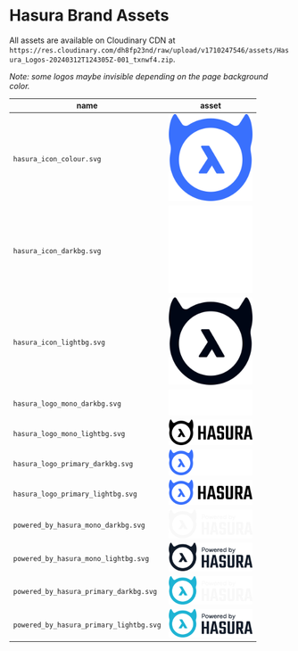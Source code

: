 # Hasura Brand Assets

All assets are available on Cloudinary CDN at `https://res.cloudinary.com/dh8fp23nd/raw/upload/v1710247546/assets/Hasura_Logos-20240312T124305Z-001_txnwf4.zip`.

_Note: some logos maybe invisible depending on the page background color._

| name                                    | asset                                                                                              |
| --------------------------------------- | -------------------------------------------------------------------------------------------------- |
| `hasura_icon_colour.svg`                | <img src="hasura_icon_colour.svg" width="150px" style="background-color: white;" />                |
| `hasura_icon_darkbg.svg`                | <img src="hasura_icon_darkbg.svg" width="150px" style="background-color: white;" />                |
| `hasura_icon_lightbg.svg`               | <img src="hasura_icon_lightbg.svg" width="150px" style="background-color: white;" />               |
| `hasura_logo_mono_darkbg.svg`           | <img src="hasura_logo_mono_darkbg.svg" width="150px" style="background-color: white;" />           |
| `hasura_logo_mono_lightbg.svg`          | <img src="hasura_logo_mono_lightbg.svg" width="150px" style="background-color: white;" />          |
| `hasura_logo_primary_darkbg.svg`        | <img src="hasura_logo_primary_darkbg.svg" width="150px" style="background-color: white;" />        |
| `hasura_logo_primary_lightbg.svg`       | <img src="hasura_logo_primary_lightbg.svg" width="150px" style="background-color: black;" />       |
| `powered_by_hasura_mono_darkbg.svg`     | <img src="powered_by_hasura_mono_darkbg.svg" width="150px" style="background-color: white;" />     |
| `powered_by_hasura_mono_lightbg.svg`    | <img src="powered_by_hasura_mono_lightbg.svg" width="150px" style="background-color: white;" />    |
| `powered_by_hasura_primary_darkbg.svg`  | <img src="powered_by_hasura_primary_darkbg.svg" width="150px" style="background-color: white;" />  |
| `powered_by_hasura_primary_lightbg.svg` | <img src="powered_by_hasura_primary_lightbg.svg" width="150px" style="background-color: black;" /> |
